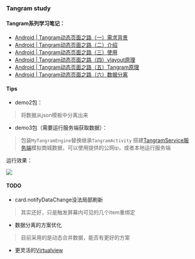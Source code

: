 ### Tangram study

#### Tangram系列学习笔记：

- [Android | Tangram动态页面之路（一）需求背景](https://juejin.im/post/5eb6ae935188256d5a0d9482)
- [Android | Tangram动态页面之路（二）介绍](https://juejin.im/post/5eba9113f265da7bd442576f)
- [Android | Tangram动态页面之路（三）使用](https://juejin.im/post/5ebbe23ff265da7bfc40390c)
- [Android | Tangram动态页面之路（四）vlayout原理](https://juejin.im/post/5ebd467af265da7bd4425bb4)
- [Android | Tangram动态页面之路（五）Tangram原理](https://juejin.im/post/5ebf64ef6fb9a043790e4679)
- [Android | Tangram动态页面之路（六）数据分离](https://juejin.im/post/5ec148465188256d5324e0a3)

#### Tips

- demo2包：
> 将数据从json模板中分离出来
- demo3包（需要运行服务端获取数据）：
> 包装`MyTangramEngine`替换继承`TangramActivity`
> 搭建[TangramService服务端](https://github.com/holidayei/TangramService)模拟商城数据，可以使用提供的公网ip，或者本地运行服务端

运行效果：

![](https://tva1.sinaimg.cn/large/007S8ZIlgy1geyp8hh7krj30f019qwu8.jpg)

#### TODO

- card.notifyDataChange没法局部刷新
> 其实还好，只是触发屏幕内可见的几个item重绑定
- 数据分离的方案优化
> 目前采用的是动态合并数据，能否有更好的方案
- 更灵活的[Virtualview](https://github.com/alibaba/Virtualview-Android/blob/master/README-ch.md)